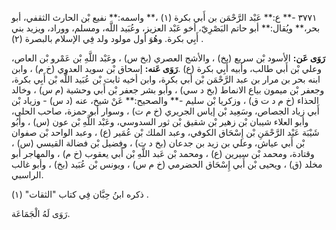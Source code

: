 ٣٧٧١ -** ع:** عَبْد الرَّحْمَن بن أَبي بكرة (١) ،** واسمه:** نفيع بْن الحارث الثقفي، أبو بحر،** ويُقال:** أبو حاتم البَصْرِيّ، أخو عَبْد العزيز، وعُبَيد اللَّه، ومسلم، ووراد، ويزيد بني أَبِي بكرة. وهُوَ أول مولود ولد فِي الإسلام بالبصرة (٢) .

**رَوَى عَن:** الأسود بْن سريع (بخ) ، والأشج العصري (بخ س) ، وعَبْد اللَّهِ بْن عَمْرو بْن العاص، وعلي بْن أَبي طالب، وأبيه أَبِي بكرة (ع) .**رَوَى عَنه:** إسحاق بْن سويد العدوي (خ م) ، وابن ابنه بحر بن مرار بن عبد الرَّحْمَن بْن أَبي بكرة، وابن أخيه ثابت بْن عُبَيد اللَّه بْن أَبِي بكرة، وجعفر بْن ميمون بياع الانماط (بخ د سي) ، وأبو بشر جعفر بْن أَبي وحشية (م س) ، وخالد الحذاء (خ م د ت ق) ، وزكريا بْن سليم -** والصحيح:** عَنْ شيخ، عنه (د س) - وزياد بْن أَبي زياد الجصاص، وسَعِيد بْن إياس الجريري (خ م ت) ، وسوار أبو حمزة، صاحب الحلي، وأبو العلاء شيبان بْن زهير بْن شقيق بْن ثور السدوسي، وعَبْد اللَّهِ بْن عون (س) ، وأَبُو شَيْبَة عَبْد الرَّحْمَنِ بْن إِسْحَاق الكوفي، وعبد الملك بْن عُمَير (ع) ، وعبد الواحد بْن صفوان بْن أَبي عياش، وعلي بن زيد بن جدعان (بخ د ت) ، وفضيل بْن فضالة القيسي (س) ، وقتادة، ومحمد بْن سيرين (ع) ، ومحمد بْن عَبد اللَّهِ بْن أَبي يعقوب (خ م) ، والمهاجر أبو مخلد (ق) ، ويحيى بْن أَبي إِسْحَاق الحضرمي (خ م س) ، ويونس بْن عُبَيد (بخ) ، وأبو غالب الراسبي.

ذكره ابنُ حِبَّان فِي كتاب "الثقات" (١) .

رَوَى لَهُ الْجَمَاعَة.